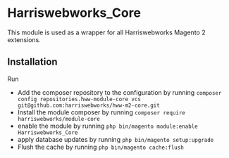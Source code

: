 # Harriswebworks_Core

This module is used as a wrapper for all Harriswebworks Magento 2 extensions.

## Installation

Run

 - Add the composer repository to the configuration by running `composer config repositories.hww-module-core vcs git@github.com:harriswebworks/hww-m2-core.git`
 - Install the module composer by running `composer require harriswebworks/module-core`
 - enable the module by running `php bin/magento module:enable Harriswebworks_Core`
 - apply database updates by running `php bin/magento setup:upgrade`
 - Flush the cache by running `php bin/magento cache:flush`

